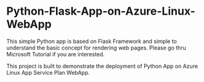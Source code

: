 # Python-Flask-App-on-Azure-Linux-WebApp

This simple Python app is based on Flask Framework and simple to understand the basic concept for rendering web pages.
Please go thru Microsoft Tutorial if you are interested.

This project is built to demonstrate the deployment of Python App on Azure Linux App Service Plan WebApp.
